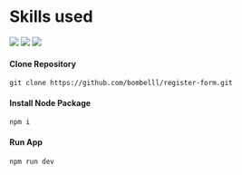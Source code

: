 # Skills used
<p>
    <img src="https://img.shields.io/badge/JavaScript-323330?style=for-the-badge&logo=javascript&logoColor=F7DF1E" />
    <img src="https://img.shields.io/badge/-HTML5-E34F26?style=for-the-badge&logo=html5&logoColor=white" />
    <img src="https://img.shields.io/badge/-CSS3-2596be?style=for-the-badge&logo=css3&logoColor=white" />
</p>

#### Clone Repository
```console
git clone https://github.com/bombelll/register-form.git
```

#### Install Node Package
```console
npm i
```

#### Run App
```console
npm run dev
```
